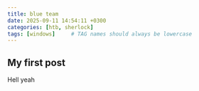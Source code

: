 ```yaml
---
title: blue team
date: 2025-09-11 14:54:11 +0300
categories: [htb, sherlock]
tags: [windows]     # TAG names should always be lowercase
---
```



## My first post  
Hell yeah